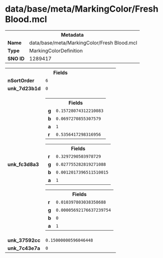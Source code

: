 <h1>data/base/meta/MarkingColor/Fresh Blood.mcl</h1><table><tr><th colspan="100%">Metadata</th></tr><tr><td><b>Name</b></td><td>data/base/meta/MarkingColor/Fresh Blood.mcl</td></tr><tr><td><b>Type</b></td><td>MarkingColorDefinition</td></tr><tr><td><b>SNO ID</b></td><td>1289417</td></tr></table>

<table><tr><th colspan="100%">Fields</th></tr><tr><td><b>nSortOrder</b></td><td><code>6</code></td></tr><tr><td><b>unk_7d23b1d</b></td><td><code>0</code></td></tr><tr><td><b>unk_fc3d8a3</b></td><td><table><tr><th colspan="100%">Fields</th></tr><tr><td><b>g</b></td><td><code>0.15728074312210083</code></td></tr><tr><td><b>b</b></td><td><code>0.0697270855307579</code></td></tr><tr><td><b>a</b></td><td><code>1</code></td></tr><tr><td><b>r</b></td><td><code>0.5356417298316956</code></td></tr></table>


<table><tr><th colspan="100%">Fields</th></tr><tr><td><b>r</b></td><td><code>0.3297290503978729</code></td></tr><tr><td><b>g</b></td><td><code>0.027755282819271088</code></td></tr><tr><td><b>b</b></td><td><code>0.0012017396511510015</code></td></tr><tr><td><b>a</b></td><td><code>1</code></td></tr></table>


<table><tr><th colspan="100%">Fields</th></tr><tr><td><b>r</b></td><td><code>0.010397803038358688</code></td></tr><tr><td><b>g</b></td><td><code>0.00005692176637239754</code></td></tr><tr><td><b>b</b></td><td><code>0</code></td></tr><tr><td><b>a</b></td><td><code>1</code></td></tr></table>


</td></tr><tr><td><b>unk_37592cc</b></td><td><code>0.15000000596046448</code></td></tr><tr><td><b>unk_7c43e7a</b></td><td><code>0</code></td></tr></table>

